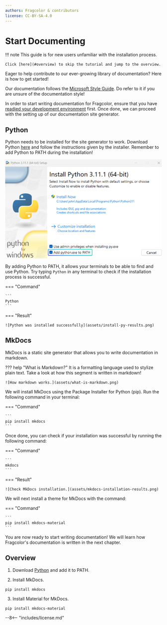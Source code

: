 ```yaml
---
authors: Fragcolor & contributors
license: CC-BY-SA-4.0
---
```


# Start Documenting

!!! note
    This guide is for new users unfamiliar with the installation process. 

    Click [here](#overview) to skip the tutorial and jump to the overview.

Eager to help contribute to our ever-growing library of documentation? Here is how to get started!

Our documentation follows the [Microsoft Style Guide](https://docs.microsoft.com/en-us/style-guide/welcome/). Do refer to it if you are unsure of the documentation style!

In order to start writing documentation for Fragcolor, ensure that you have [readied your development environment](../getting-started.md) first. Once done, we can proceed with the setting up of our documentation site generator.

## Python

Python needs to be installed for the site generator to work. Download Python [here](https://www.python.org/downloads/) and follow the instructions given by the installer. Remember to add Python to PATH during the installation!

![Add Python to PATH](assets/install-py-add-to-path.png)

By adding Python to PATH, it allows your terminals to be able to find and use Python. Try typing `Python` in any terminal to check if the installation process is successful.

=== "Command"

    ```
    Python
    ```

=== "Result"

    ![Python was installed successfully](assets/install-py-results.png)


## MkDocs

MkDocs is a static site generator that allows you to write documentation in markdown. 

??? help "What is Markdown?"
    It is a formatting language used to stylize plain text. Take a look at how this segment is written in markdown!

    ![How markdown works.](assets/what-is-markdown.png)

We will install MkDocs using the Package Installer for Python (pip). Run the following command in your terminal:

=== "Command"

    ```
    pip install mkdocs
    ```

Once done, you can check if your installation was successful by running the following command:

=== "Command"

    ```
    mkdocs
    ```

=== "Result"

    ![Check MkDocs installation.](assets/mkdocs-installation-results.png)


We will next install a theme for MkDocs with the command:

=== "Command"

    ```
    pip install mkdocs-material
    ```

You are now ready to start writing documentation! We will learn how Fragcolor's documentation is written in the next chapter.

## Overview ##

1. Download [Python](https://www.python.org/downloads/) and add it to PATH.

2. Install MkDocs.
```
pip install mkdocs
```

3. Install Material for MkDocs.
```
pip install mkdocs-material
```

--8<-- "includes/license.md"

